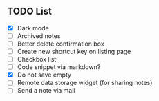 
## TODO List
  - [X] Dark mode
  - [ ] Archived notes
  - [ ] Better delete confirmation box
  - [ ] Create new shortcut key on listing page
  - [ ] Checkbox list
  - [ ] Code snippet via markdown?
  - [X] Do not save empty
  - [ ] Remote data storage widget (for sharing notes)
  - [ ] Send a note via mail